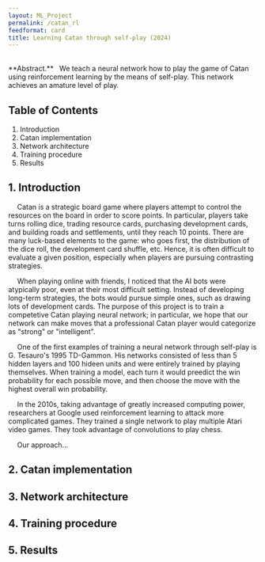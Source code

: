 ```yaml
---
layout: ML_Project
permalink: /catan_rl
feedformat: card
title: Learning Catan through self-play (2024)
---
```

<br>
**Abstract.** &nbsp; We teach a neural network how to play the game of Catan using reinforcement learning by the means of self-play. This network achieves an amature level of play.


## Table of Contents

1. Introduction
2. Catan implementation
3. Network architecture
4. Training procedure
5. Results


## 1. Introduction

&emsp; Catan is a strategic board game where players attempt to control the resources on the board in order to score points. In particular, players take turns rolling dice, trading resource cards, purchasing development cards, and building roads and settlements, until they reach 10 points. There are many luck-based elements to the game: who goes first, the distribution of the dice roll, the development card shuffle, etc. Hence, it is often difficult to evaluate a given position, especially when players are pursuing contrasting strategies.

&emsp; When playing online with friends, I noticed that the AI bots were atypically poor, even at their most difficult setting. Instead of developing long-term strategies, the bots would pursue simple ones, such as drawing lots of development cards. The purpose of this project is to train a competetive Catan playing neural network; in particular, we hope that our network can make moves that a professional Catan player would categorize as "strong" or "intelligent".

&emsp; One of the first examples of training a neural network through self-play is G. Tesauro's 1995 TD-Gammon. His networks consisted of less than 5 hidden layers and 100 hideen units and were entirely trained by playing themselves. When training a model, each turn it would preedict the win probability for each possible move, and then choose the move with the highest overall win probability.

&emsp; In the 2010s, taking advantage of greatly increased computing power, researchers at Google used reinforcement learning to attack more complicated games. They trained a single network to play multiple Atari video games. They took advantage of convolutions to play chess. 

&emsp; Our approach...



## 2. Catan implementation



## 3. Network architecture



## 4. Training procedure



## 5. Results 

